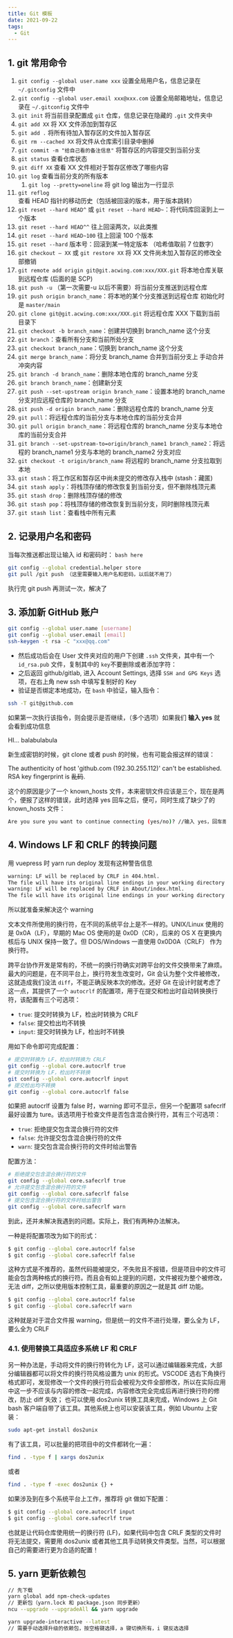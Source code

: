 ```yaml
---
title: Git 模板
date: 2021-09-22
tags:
  - Git
---
```


## 1. git 常用命令

1. `git config --global user.name xxx` 设置全局用户名，信息记录在 `~/.gitconfig` 文件中
2. `git config --global user.email xxx@xxx.com` 设置全局邮箱地址，信息记录在 `~/.gitconfig` 文件中
3. `git init` 将当前目录配置成 `git` 仓库，信息记录在隐藏的 `.git` 文件夹中
4. `git add XX` 将 XX 文件添加到暂存区
5. `git add .` 将所有待加入暂存区的文件加入暂存区
6. `git rm --cached XX` 将文件从仓库索引目录中删掉
7. `git commit -m "给自己看的备注信息"` 将暂存区的内容提交到当前分支
8. `git status` 查看仓库状态
9. `git diff XX` 查看 XX 文件相对于暂存区修改了哪些内容
10. `git log` 查看当前分支的所有版本
    1.  `git log --pretty=oneline` 将 git log 输出为一行显示
11. `git reflog` 查看 HEAD 指针的移动历史（包括被回滚的版本，用于版本跳转）
12. `git reset --hard HEAD^` 或 `git reset --hard HEAD~`：将代码库回滚到上一个版本
13. `git reset --hard HEAD^^` 往上回滚两次，以此类推
14. `git reset --hard HEAD~100` 往上回滚 100 个版本
15. `git reset --hard` 版本号：回滚到某一特定版本 （哈希值取前 7 位数字）
16. `git checkout — XX` 或 `git restore XX` 将 XX 文件尚未加入暂存区的修改全部撤销
17. `git remote add origin git@git.acwing.com:xxx/XXX.git` 将本地仓库关联到远程仓库 (后面的是 SCP)
18. `git push -u` （第一次需要-u 以后不需要）将当前分支推送到远程仓库
19. `git push origin branch_name`：将本地的某个分支推送到远程仓库 初始化时是 `master/main`
20. `git clone git@git.acwing.com:xxx/XXX.git` 将远程仓库 XXX 下载到当前目录下
21. `git checkout -b branch_name`：创建并切换到 branch_name 这个分支
22. `git branch`：查看所有分支和当前所处分支
23. `git checkout branch_name`：切换到 branch_name 这个分支
24. `git merge branch_name`：将分支 branch_name 合并到当前分支上 手动合并冲突内容
25. `git branch -d branch_name`：删除本地仓库的 branch_name 分支
26. `git branch branch_name`：创建新分支
27. `git push --set-upstream origin branch_name`：设置本地的 branch_name 分支对应远程仓库的 branch_name 分支
28. `git push -d origin branch_name`：删除远程仓库的 branch_name 分支
29. `git pull`：将远程仓库的当前分支与本地仓库的当前分支合并
30. `git pull origin branch_name`：将远程仓库的 branch_name 分支与本地仓库的当前分支合并
31. `git branch --set-upstream-to=origin/branch_name1 branch_name2`：将远程的 branch_name1 分支与本地的 branch_name2 分支对应
32. `git checkout -t origin/branch_name` 将远程的 branch_name 分支拉取到本地
33. `git stash`：将工作区和暂存区中尚未提交的修改存入栈中 (stash：藏匿)
34. `git stash apply`：将栈顶存储的修改恢复到当前分支，但不删除栈顶元素
35. `git stash drop`：删除栈顶存储的修改
36. `git stash pop`：将栈顶存储的修改恢复到当前分支，同时删除栈顶元素
37. `git stash list`：查看栈中所有元素


## 2. 记录用户名和密码

当每次推送都出现让输入 id 和密码时：
`bash here`

```sh
git config --global credential.helper store
git pull /git push （这里需要输入用户名和密码，以后就不用了）
```
执行完 git push 再测试一次，解决了

## 3. 添加新 GitHub 账户

```sh
git config --global user.name [username]
git config --global user.email [email]
ssh-keygen -t rsa -C "xxx@qq.com"
```

* 然后成功后会在 User 文件夹对应的用户下创建 `.ssh` 文件夹，其中有一个 `id_rsa.pub` 文件，复制其中的 `key`不要删除或者添加字符：
* 之后返回 github/gitlab, 进入 Account Settings, 选择 `SSH and GPG Keys` 选项，在右上角 new ssh 中填写复制好的 Key
* 验证是否绑定本地成功，在 `bash` 中验证，输入指令：

```sh
ssh -T git@github.com  
```

如果第一次执行该指令，则会提示是否继续，（多个选项）如果我们 **输入 yes** 就会看到成功信息  

HI...
balabulabula

新生成密钥的时候，git clone 或者 push 的时候，也有可能会报这样的错误：

The authenticity of host 'github.com (192.30.255.112)' can't be established.
RSA key fingerprint is ~~乱码~~. 

这个的原因是少了一个 known_hosts 文件，本来密钥文件应该是三个，现在是两个，便报了这样的错误，此时选择 yes 回车之后，便可，同时生成了缺少了的 known_hosts 文件：

``` sh
Are you sure you want to continue connecting (yes/no)? //输入 yes，回车即可正常使用
```

## 4. Windows LF 和 CRLF 的转换问题

用 vuepress 时 yarn run deploy 发现有这种警告信息

```sh
warning: LF will be replaced by CRLF in 404.html.
The file will have its original line endings in your working directory
warning: LF will be replaced by CRLF in About/index.html.
The file will have its original line endings in your working directory
```

所以就准备来解决这个 warning

文本文件所使用的换行符，在不同的系统平台上是不一样的。UNIX/Linux 使用的是 0x0A（LF），早期的 Mac OS 使用的是 0x0D（CR），后来的 OS X 在更换内核后与 UNIX 保持一致了。但 DOS/Windows 一直使用 0x0D0A（CRLF） 作为换行符。

跨平台协作开发是常有的，不统一的换行符确实对跨平台的文件交换带来了麻烦。最大的问题是，在不同平台上，换行符发生改变时，Git 会认为整个文件被修改，这就造成我们没法 `diff`，不能正确反映本次的修改。还好 Git 在设计时就考虑了这一点，其提供了一个 `autocrlf` 的配置项，用于在提交和检出时自动转换换行符，该配置有三个可选项：
- `true`: 提交时转换为 LF，检出时转换为 CRLF
- `false`: 提交检出均不转换
- `input`: 提交时转换为 LF，检出时不转换

用如下命令即可完成配置：
```sh
# 提交时转换为 LF，检出时转换为 CRLF
git config --global core.autocrlf true
# 提交时转换为 LF，检出时不转换
git config --global core.autocrlf input
# 提交检出均不转换
git config --global core.autocrlf false
```

如果把 autocrlf 设置为 false 时，warning 即可不显示，但另一个配置项 safecrlf 最好设置为 ture。该选项用于检查文件是否包含混合换行符，其有三个可选项：
- `true`: 拒绝提交包含混合换行符的文件
- `false`: 允许提交包含混合换行符的文件
- `warn`: 提交包含混合换行符的文件时给出警告

配置方法：
```sh
# 拒绝提交包含混合换行符的文件
git config --global core.safecrlf true
# 允许提交包含混合换行符的文件
git config --global core.safecrlf false
# 提交包含混合换行符的文件时给出警告
git config --global core.safecrlf warn
```

到此，还并未解决我遇到的问题。实际上，我们有两种办法解决。

一种是将配置项改为如下的形式：
```sh
$ git config --global core.autocrlf false
$ git config --global core.safecrlf false
```

这种方式是不推荐的，虽然代码能被提交，不失败且不报错，但是项目中的文件可能会包含两种格式的换行符。而且会有如上提到的问题，文件被视为整个被修改，无法 diff，之所以使用版本控制工具，最重要的原因之一就是其 diff 功能。

```sh
$ git config --global core.autocrlf false
$ git config --global core.safecrlf warn
```

这种就是对于混合文件报 warning，但是统一的文件不进行处理，要么全为 LF，要么全为 CRLF 

### 4.1. 使用替换工具适应多系统 LF 和 CRLF 

另一种办法是，手动将文件的换行符转化为 LF，这可以通过编辑器来完成，大部分编辑器都可以将文件的换行符风格设置为 unix 的形式。VSCODE 选右下角换行格式即可，发现修改一个文件的换行符后会被视为文件全部修改，所以在实际应用中这一步不应该与内容的修改一起完成，内容修改完全完成后再进行换行符的修改，防止 diff 失效；
也可以使用 dos2unix 转换工具来完成，Windows 上 Git bash 客户端自带了该工具。其他系统上也可以安装该工具，例如 Ubuntu 上安装：
```sh
sudo apt-get install dos2unix
```

有了该工具，可以批量的把项目中的文件都转化一遍：
```sh
find . -type f | xargs dos2unix
```

或者

```sh
find . -type f -exec dos2unix {} +
```

如果涉及到在多个系统平台上工作，推荐将 git 做如下配置：
```sh
$ git config --global core.autocrlf input
$ git config --global core.safecrlf true
```

也就是让代码仓库使用统一的换行符 (LF)，如果代码中包含 CRLF 类型的文件时将无法提交，需要用 dos2unix 或者其他工具手动转换文件类型。当然，可以根据自己的需要进行更为合适的配置！

## 5. yarn 更新依赖包

```sh
// 先下载
yarn global add npm-check-updates
// 更新包（yarn.lock 和 package.json 同步更新）
ncu --upgrade --upgradeAll && yarn upgrade
```

```sh
yarn upgrade-interactive --latest
// 需要手动选择升级的依赖包，按空格键选择，a 键切换所有，i 键反选选择
```
